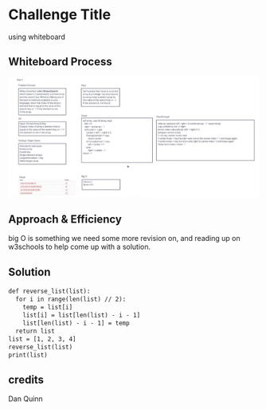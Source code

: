 # Challenge Title

using whiteboard

## Whiteboard Process

![cc1](1.jpg)

## Approach & Efficiency

big O is something we need some more revision on, and reading up on w3schools to help come up with a solution.

## Solution

    def reverse_list(list):
      for i in range(len(list) // 2):
        temp = list[i]
        list[i] = list[len(list) - i - 1]
        list[len(list) - i - 1] = temp
      return list
    list = [1, 2, 3, 4]
    reverse_list(list)
    print(list)

## credits

Dan Quinn
